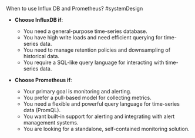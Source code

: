 When to use Influx DB and Prometheus? #systemDesign
- **Choose InfluxDB if**:
    
    - You need a general-purpose time-series database.
    - You have high write loads and need efficient querying for time-series data.
    - You need to manage retention policies and downsampling of historical data.
    - You require a SQL-like query language for interacting with time-series data.
- **Choose Prometheus if**:
    
    - Your primary goal is monitoring and alerting.
    - You prefer a pull-based model for collecting metrics.
    - You need a flexible and powerful query language for time-series data (PromQL).
    - You want built-in support for alerting and integrating with alert management systems.
    - You are looking for a standalone, self-contained monitoring solution.